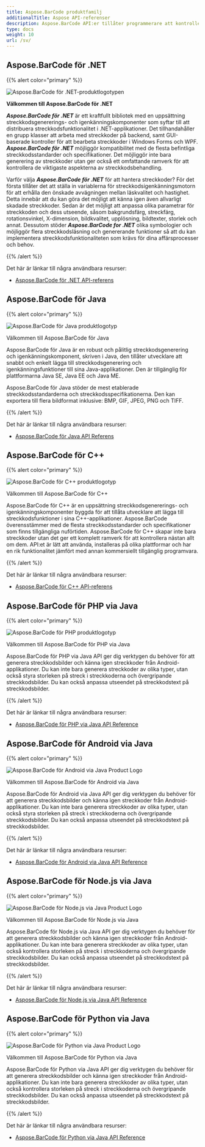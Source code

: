 ```yaml
---
title: Aspose.BarCode produktfamilj
additionalTitle: Aspose API-referenser
description: Aspose.BarCode API:er tillåter programmerare att kontrollera och manipulera streckkodsskanning, streckkodsläsning och qr-skanningsfunktioner. Det ger en grupp klasser att arbeta med streckkoder på backend, samt GUI-baserade kontroller för att bearbeta streckkoder. Gratis utvärderingsversion finns tillgänglig.
type: docs
weight: 10
url: /sv/
---
```


## Aspose.BarCode för .NET

{{% alert color="primary" %}} 

![Aspose.BarCode för .NET-produktlogotypen](../home_1.png)

**Välkommen till Aspose.BarCode för .NET**

***Aspose.BarCode för .NET*** är ett kraftfullt bibliotek med en uppsättning streckkodsgenererings- och igenkänningskomponenter som syftar till att distribuera streckkodsfunktionalitet i .NET-applikationer. Det tillhandahåller en grupp klasser att arbeta med streckkoder på backend, samt GUI-baserade kontroller för att bearbeta streckkoder i Windows Forms och WPF. ***Aspose.BarCode för .NET*** möjliggör kompatibilitet med de flesta befintliga streckkodsstandarder och specifikationer. Det möjliggör inte bara generering av streckkoder utan ger också ett omfattande ramverk för att kontrollera de viktigaste aspekterna av streckkodsbehandling.

Varför välja ***Aspose.BarCode för .NET*** för att hantera streckkoder? För det första tillåter det att ställa in variablerna för streckkodsigenkänningsmotorn för att erhålla den önskade avvägningen mellan läskvalitet och hastighet. Detta innebär att du kan göra det möjligt att känna igen även allvarligt skadade streckkoder.
Sedan är det möjligt att anpassa olika parametrar för streckkoden och dess utseende, såsom bakgrundsfärg, streckfärg, rotationsvinkel, X-dimension, bildkvalitet, upplösning, bildtexter, storlek och annat.
Dessutom stöder ***Aspose.BarCode for .NET*** olika symbologier och möjliggör flera streckkodsläsning och genererande funktioner så att du kan implementera streckkodsfunktionaliteten som krävs för dina affärsprocesser och behov.

{{% /alert %}} 

Det här är länkar till några användbara resurser:
- [Aspose.BarCode för .NET API-referens](/barcode/sv/net/)


## Aspose.BarCode för Java

{{% alert color="primary" %}}

![Aspose.BarCode för Java produktlogotyp](../home_2.png)

Välkommen till Aspose.BarCode för Java

Aspose.BarCode för Java är en robust och pålitlig streckkodsgenerering och igenkänningskomponent, skriven i Java, den tillåter utvecklare att snabbt och enkelt lägga till streckkodsgenerering och igenkänningsfunktioner till sina Java-applikationer. Den är tillgänglig för plattformarna Java SE, Java EE och Java ME.

Aspose.BarCode för Java stöder de mest etablerade streckkodsstandarderna och streckkodsspecifikationerna. Den kan exportera till flera bildformat inklusive: BMP, GIF, JPEG, PNG och TIFF.

{{% /alert %}} 

Det här är länkar till några användbara resurser:
- [Aspose.BarCode för Java API Referens](/barcode/java/)


## Aspose.BarCode för C++
{{% alert color="primary" %}}

![Aspose.BarCode för C++ produktlogotyp](../home_3.png)

Välkommen till Aspose.BarCode för C++

Aspose.BarCode för C++ är en uppsättning streckkodsgenererings- och igenkänningskomponenter byggda för att tillåta utvecklare att lägga till streckkodsfunktioner i sina C++-applikationer. Aspose.BarCode överensstämmer med de flesta streckkodsstandarder och specifikationer som finns tillgängliga nuförtiden. Aspose.BarCode för C++ skapar inte bara streckkoder utan det ger ett komplett ramverk för att kontrollera nästan allt om dem. API:et är lätt att använda, installeras på olika plattformar och har en rik funktionalitet jämfört med annan kommersiellt tillgänglig programvara.

{{% /alert %}} 

Det här är länkar till några användbara resurser:
- [Aspose.BarCode för C++ API-referens](/barcode/cpp/)

## Aspose.BarCode för PHP via Java
{{% alert color="primary" %}}

![Aspose.BarCode för PHP produktlogotyp](../home_4.png)

Välkommen till Aspose.BarCode för PHP via Java

Aspose.BarCode för PHP via Java API ger dig verktygen du behöver för att generera streckkodsbilder och känna igen streckkoder från Android-applikationer. Du kan inte bara generera streckkoder av olika typer, utan också styra storleken på streck i streckkoderna och övergripande streckkodsbilder. Du kan också anpassa utseendet på streckkodstext på streckkodsbilder.

{{% /alert %}} 

Det här är länkar till några användbara resurser:
- [Aspose.BarCode för PHP via Java API Reference](/barcode/php/)


## Aspose.BarCode för Android via Java
{{% alert color="primary" %}}

![Aspose.BarCode för Android via Java Product Logo](../home_5.png)

Välkommen till Aspose.BarCode för Android via Java

Aspose.BarCode för Android via Java API ger dig verktygen du behöver för att generera streckkodsbilder och känna igen streckkoder från Android-applikationer. Du kan inte bara generera streckkoder av olika typer, utan också styra storleken på streck i streckkoderna och övergripande streckkodsbilder. Du kan också anpassa utseendet på streckkodstext på streckkodsbilder.

{{% /alert %}} 

Det här är länkar till några användbara resurser:

- [Aspose.BarCode för Android via Java API Reference](/barcode/androidjava/)

## Aspose.BarCode för Node.js via Java
{{% alert color="primary" %}}

![Aspose.BarCode för Node.js via Java Product Logo](../home_6.png)

Välkommen till Aspose.BarCode för Node.js via Java

Aspose.BarCode för Node.js via Java API ger dig verktygen du behöver för att generera streckkodsbilder och känna igen streckkoder från Android-applikationer. Du kan inte bara generera streckkoder av olika typer, utan också kontrollera storleken på streck i streckkoderna och övergripande streckkodsbilder. Du kan också anpassa utseendet på streckkodstext på streckkodsbilder.

{{% /alert %}} 

Det här är länkar till några användbara resurser:
- [Aspose.BarCode för Node.js via Java API Reference](/barcode/nodejs/)

## Aspose.BarCode för Python via Java
{{% alert color="primary" %}}

![Aspose.BarCode för Python via Java Product Logo](../home_7.png)

Välkommen till Aspose.BarCode för Python via Java

Aspose.BarCode för Python via Java API ger dig verktygen du behöver för att generera streckkodsbilder och känna igen streckkoder från Android-applikationer. Du kan inte bara generera streckkoder av olika typer, utan också kontrollera storleken på streck i streckkoderna och övergripande streckkodsbilder. Du kan också anpassa utseendet på streckkodstext på streckkodsbilder.

{{% /alert %}} 

Det här är länkar till några användbara resurser:
- [Aspose.BarCode för Python via Java API Reference](/barcode/python-java/)